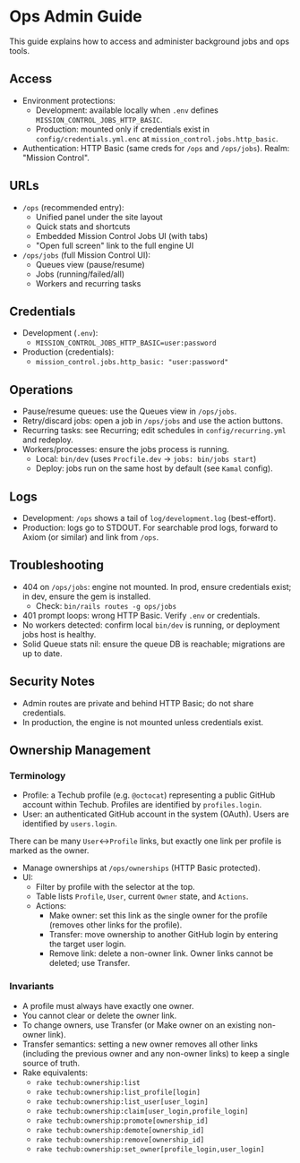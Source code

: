 # Ops Admin Guide

This guide explains how to access and administer background jobs and ops tools.

## Access

- Environment protections:
  - Development: available locally when `.env` defines `MISSION_CONTROL_JOBS_HTTP_BASIC`.
  - Production: mounted only if credentials exist in `config/credentials.yml.enc` at
    `mission_control.jobs.http_basic`.
- Authentication: HTTP Basic (same creds for `/ops` and `/ops/jobs`). Realm: "Mission Control".

## URLs

- `/ops` (recommended entry):
  - Unified panel under the site layout
  - Quick stats and shortcuts
  - Embedded Mission Control Jobs UI (with tabs)
  - "Open full screen" link to the full engine UI
- `/ops/jobs` (full Mission Control UI):
  - Queues view (pause/resume)
  - Jobs (running/failed/all)
  - Workers and recurring tasks

## Credentials

- Development (`.env`):
  - `MISSION_CONTROL_JOBS_HTTP_BASIC=user:password`
- Production (credentials):
  - `mission_control.jobs.http_basic: "user:password"`

## Operations

- Pause/resume queues: use the Queues view in `/ops/jobs`.
- Retry/discard jobs: open a job in `/ops/jobs` and use the action buttons.
- Recurring tasks: see Recurring; edit schedules in `config/recurring.yml` and redeploy.
- Workers/processes: ensure the jobs process is running.
  - Local: `bin/dev` (uses `Procfile.dev` → `jobs: bin/jobs start`)
  - Deploy: jobs run on the same host by default (see `Kamal` config).

## Logs

- Development: `/ops` shows a tail of `log/development.log` (best-effort).
- Production: logs go to STDOUT. For searchable prod logs, forward to Axiom (or similar) and link
  from `/ops`.

## Troubleshooting

- 404 on `/ops/jobs`: engine not mounted. In prod, ensure credentials exist; in dev, ensure the gem
  is installed.
  - Check: `bin/rails routes -g ops/jobs`
- 401 prompt loops: wrong HTTP Basic. Verify `.env` or credentials.
- No workers detected: confirm local `bin/dev` is running, or deployment jobs host is healthy.
- Solid Queue stats nil: ensure the queue DB is reachable; migrations are up to date.

## Security Notes

- Admin routes are private and behind HTTP Basic; do not share credentials.
- In production, the engine is not mounted unless credentials exist.

## Ownership Management

### Terminology

- Profile: a Techub profile (e.g. `@octocat`) representing a public GitHub account within Techub.
  Profiles are identified by `profiles.login`.
- User: an authenticated GitHub account in the system (OAuth). Users are identified by
  `users.login`.

There can be many `User`↔`Profile` links, but exactly one link per profile is marked as the owner.

- Manage ownerships at `/ops/ownerships` (HTTP Basic protected).
- UI:
  - Filter by profile with the selector at the top.
  - Table lists `Profile`, `User`, current `Owner` state, and `Actions`.
  - Actions:
    - Make owner: set this link as the single owner for the profile (removes other links for the
      profile).
    - Transfer: move ownership to another GitHub login by entering the target user login.
    - Remove link: delete a non-owner link. Owner links cannot be deleted; use Transfer.

### Invariants

- A profile must always have exactly one owner.
- You cannot clear or delete the owner link.
- To change owners, use Transfer (or Make owner on an existing non-owner link).
- Transfer semantics: setting a new owner removes all other links (including the previous owner and
  any non-owner links) to keep a single source of truth.
- Rake equivalents:
  - `rake techub:ownership:list`
  - `rake techub:ownership:list_profile[login]`
  - `rake techub:ownership:list_user[user_login]`
  - `rake techub:ownership:claim[user_login,profile_login]`
  - `rake techub:ownership:promote[ownership_id]`
  - `rake techub:ownership:demote[ownership_id]`
  - `rake techub:ownership:remove[ownership_id]`
  - `rake techub:ownership:set_owner[profile_login,user_login]`
